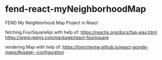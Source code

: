 # fend-react-myNeighborhoodMap
FEND My Neighborhood Map Project in React

fetching FourSquareApi with help of:
https://reactjs.org/docs/faq-ajax.html
https://www.npmjs.com/package/react-foursquare

rendering Map with help of:
https://tomchentw.github.io/react-google-maps/#usage--configuration


